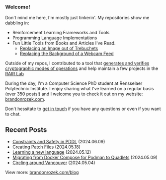 <!-- Automatically generated - do not edit directly -->
### Welcome!

Don't mind me here, I'm mostly just tinkerin'.
My repositories show me dabbling in: 
- Reinforcement Learning Frameworks and Tools
- Programming Language Implementations
- Fun Little Tools from Books and Articles I've Read.
  - [Replacing an Image out of Trebuchets](https://github.com/Brandon-Rozek/treimage)
  - [Replacing the Background of a Webcam Feed](https://github.com/Brandon-Rozek/bodypix-background)
  
Outside of my repos, I contributed to a tool that [generates and verifies cryptographic modes of operations](https://github.com/cryptosolvers/CryptoSolve)
and help maintain a few projects in the [RAIR Lab](https://github.com/RAIRLab) 

During the day, I'm a Computer Science PhD student at Rensselaer Polytechnic Institute.
I enjoy sharing what I've learned on a regular basis (over 350 posts!)
and I welcome you to check it out on my website: [brandonrozek.com](https://brandonrozek.com).

Don't hessitate to [get in touch](https://brandonrozek.com/contact/)
if you have any questions or even if you want to chat. 

## Recent Posts

- [Constraints and Safety in PDDL](https://brandonrozek.com/blog/safety-constraints-pddl/) (2024.06.09)
- [Creating Patch Files](https://brandonrozek.com/blog/patch-files/) (2024.05.18)
- [Learning a new language](https://brandonrozek.com/blog/learning-language/) (2024.05.12)
- [Migrating from Docker Compose for Podman to Quadlets](https://brandonrozek.com/blog/migrating-docker-compose-podman-quadlets/) (2024.05.09)
- [Circling around Vancouver](https://brandonrozek.com/blog/circling-around-vancouver/) (2024.05.04)

View more: [brandonrozek.com/blog](https://brandonrozek.com/blog)